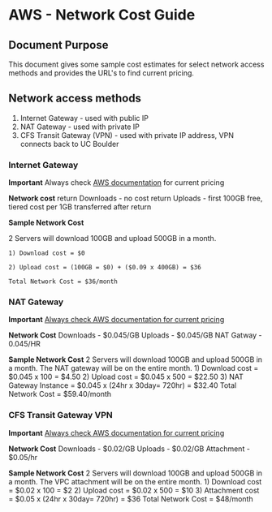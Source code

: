 # AWS - Network Cost Guide

## Document Purpose

This document gives some sample cost estimates for select network access methods and provides the URL's to find current pricing. 

## Network access methods 

1) Internet Gateway - used with public IP
2) NAT Gateway - used with private IP
3) CFS Transit Gateway (VPN) - used with private IP address, VPN connects back to UC Boulder

### Internet Gateway

**Important**
Always check [AWS documentation](https://aws.amazon.com/ec2/pricing/on-demand/) for current pricing
 
**Network cost**  return 
Downloads - no cost  return
Uploads - first 100GB free, tiered cost per 1GB transferred after  return

**Sample Network Cost**

2 Servers will download 100GB and upload 500GB in a month.

	1) Download cost = $0

	2) Upload cost = (100GB = $0) + ($0.09 x 400GB) = $36

	Total Network Cost = $36/month

### NAT Gateway

**Important**
[Always check AWS documentation for current pricing](https://aws.amazon.com/vpc/pricing/)

**Network Cost**
Downloads - $0.045/GB
Uploads - $0.045/GB
NAT Gatway - 0.045/HR

**Sample Network Cost**
2 Servers will download 100GB and upload 500GB in a month.  The NAT gateway will be on the entire month.
	1) Download cost = $0.045 x 100 = $4.50
	2) Upload cost = $0.045 x 500 = $22.50
	3) NAT Gateway Instance = $0.045 x (24hr x 30day= 720hr) = $32.40
	Total Network Cost = $59.40/month

### CFS Transit Gateway VPN

**Important**
[Always check AWS documentation for current pricing](https://aws.amazon.com/transit-gateway/pricing/)

**Network Cost**
Downloads - $0.02/GB
Uploads - $0.02/GB
Attachment - $0.05/hr

**Sample Network Cost**
2 Servers will download 100GB and upload 500GB in a month.  The VPC attachment will be on the entire month.
	1) Download cost = $0.02 x 100 = $2
	2) Upload cost = $0.02 x 500 = $10
	3) Attachment cost = $0.05 x (24hr x 30day= 720hr) = $36
	Total Network Cost = $48/month

